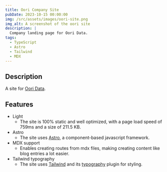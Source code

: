 ```yaml
---
title: Oori Company Site
pubDate: 2023-10-15 00:00:00
img: /src/assets/images/oori-site.png
img_alt: A screenshot of the oori site
description: |
  Company landing page for Oori Data.
tags:
  - TypeScript
  - Astro
  - Tailwind
  - MDX
---
```


## Description
A site for [Oori Data](https://oori.dev/).

## Features
- Light
  - The site is 100% static and well optimized, with a page load speed of 759ms and a size of 211.5 KB.
- Astro
  - The site uses [Astro](https://astro.build), a component-based javascript framework.
- MDX support
  - Enables creating routes from mdx files, making creating content like blog entries a lot easier.
- Tailwind typography
  - The site uses [Tailwind](tailwindcss.com/) and its [typography](https://tailwindcss.com/docs/typography-plugin) plugin for styling.
